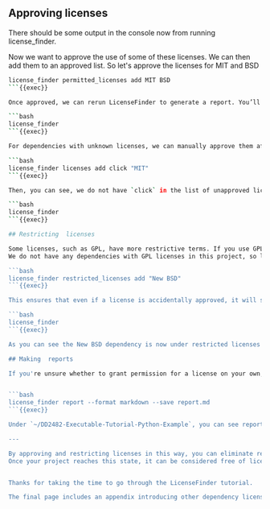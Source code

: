 ## Approving licenses
There should be some output in the console now from running license_finder.

Now we want to approve the use of some of these licenses.
We can then add them to an approved list.
So let's approve the licenses for MIT and BSD

```bash
license_finder permitted_licenses add MIT BSD
```{{exec}}

Once approved, we can rerun LicenseFinder to generate a report. You’ll notice that the list of unapproved licenses is now shorter:

```bash
license_finder
```{{exec}}

For dependencies with unknown licenses, we can manually approve them after verifying their license type. For example, if we’ve confirmed that `click` is MIT licensed, we can add it like this:

```bash
license_finder licenses add click "MIT"
```{{exec}}

Then, you can see, we do not have `click` in the list of unapproved licenses.

```bash
license_finder 
```{{exec}}

## Restricting  licenses

Some licenses, such as GPL, have more restrictive terms. If you use GPL, your source code must be open source if you plan to redistribute it. To flag this, we can mark GPL as a restricted license:
We do not have any dependencies with GPL licenses in this project, so let's try with New BSD instead.

```bash
license_finder restricted_licenses add "New BSD"
```{{exec}}

This ensures that even if a license is accidentally approved, it will still be listed under `restricted_licenses`.

```bash
license_finder
```{{exec}}

As you can see the New BSD dependency is now under restricted licenses list.

## Making  reports

If you're unsure whether to grant permission for a license on your own, send the report to your company's legal department or an attorney for consultation.


```bash
license_finder report --format markdown --save report.md
```{{exec}}

Under `~/DD2482-Executable-Tutorial-Python-Example`, you can see report.md, which is report about dependency license in this project. The contents is so long and complicated so you can just send to people who know law very well, Then, entrust the work to them and seek their judgment.

---

By approving and restricting licenses in this way, you can eliminate restricted dependencies.  
Once your project reaches this state, it can be considered free of licensing issues. Integrating these checks into your DevOps pipeline helps prevent the release of software that contains problematic licenses.


Thanks for taking the time to go through the LicenseFinder tutorial.

The final page includes an appendix introducing other dependency license management tools. If you’re interested, please take a look.